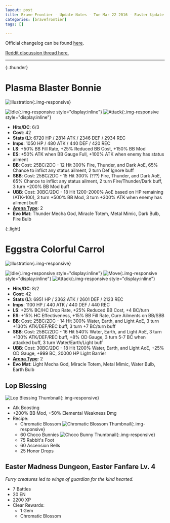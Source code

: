 ```yaml
---
layout: post
title: Brave Frontier - Update Notes - Tue Mar 22 2016 - Easter Update
categories: [bravefrontier]
tags: []

---
```


Official changelog can be found [here](http://forums.gumi.sg/forum/news-boards/server-status/281738-server-maintenance-march-22-22-00-pst).

[Reddit discussion thread here.](#)

---

{:.thunder}
# Plasma Blaster Bonnie

![Illustration](/assets/bf210316/unit_ills_full_840117.png){:.img-responsive}

![Idle](/assets/bf210316/bonnie_7_idle.gif){:.img-responsive style="display:inline"}
![Attack](/assets/bf210316/bonnie_7_atk.gif){:.img-responsive style="display:inline"}

* **Hits/DC**: 6/3
* **Cost**: 42
* **Stats (L)**: 6720 HP / 2814 ATK / 2346 DEF / 2934 REC 
* **Imps**: 1050 HP / 480 ATK / 440 DEF / 420 REC
* **LS**: +50% BB Fill Rate, +25% Reduced BB Cost, +150% BB Mod
* **ES**: +50% ATK when BB Gauge Full, +100% ATK when enemy has status ailment
* **BB**: Cost: 25BC/2DC - 12 Hit 300% Fire, Thunder, and Dark AoE, 65% Chance to inflict any status ailment, 2 turn Def Ignore buff
* **SBB**: Cost: 25BC/2DC - 15 Hit 300% (???) Fire, Thunder, and Dark AoE, 65% Chance to inflict any status ailment, 2 turn Fire/Thunder/Dark buff, 3 turn +200% BB Mod buff
* **UBB**: Cost: 30BC/2DC - 18 Hit 1200-2000% AoE based on HP remaining (ATK+100), 3 turn +500% BB Mod, 3 turn +300% ATK when enemy has ailment buff
* **[Arena Type](https://www.reddit.com/r/bravefrontier/comments/340vh5/arena_ai_for_global_units_v2/)**: 2
* **Evo Mat**: Thunder Mecha God, Miracle Totem, Metal Mimic, Dark Bulb, Fire Bulb

{:.light}
# Eggstra Colorful Carrol

![Illustration](/assets/bf210316/unit_ills_full_850157.png){:.img-responsive}

![Idle](/assets/bf210316/carrol_7_idle.gif){:.img-responsive style="display:inline"}
![Move](/assets/bf210316/carrol_7_move.gif){:.img-responsive style="display:inline"}
![Attack](/assets/bf210316/carrol_7_atk.gif){:.img-responsive style="display:inline"}

* **Hits/DC**: 8/2
* **Cost**: 42
* **Stats (L)**: 6951 HP / 2362 ATK / 2601 DEF / 2123 REC 
* **Imps**: 1100 HP / 440 ATK / 440 DEF / 440 REC
* **LS**: +25% BC/HC Drop Rate, +25% Reduced BB Cost, +4 BC/turn
* **ES**: +15% HC Effectiveness, +15% BB Fill Rate, Cure Ailments on BB/SBB
* **BB**: Cost: 25BC/2DC - 14 Hit 300% Water, Earth, and Light AoE, 3 turn +130% ATK/DEF/REC buff, 3 turn +7 BC/turn buff
* **SBB**: Cost: 25BC/2DC - 16 Hit 540% Water, Earth, and Light AoE, 3 turn +130% ATK/DEF/REC buff, +8% OD Gauge, 3 turn 5-7 BC when attacked buff, 3 turn Water/Earth/Light buff
* **UBB**: Cost: 30BC/2DC - 18 Hit 1200% Water, Earth, and Light AoE, +25% OD Gauge, +999 BC, 20000 HP Light Barrier
* **[Arena Type](https://www.reddit.com/r/bravefrontier/comments/340vh5/arena_ai_for_global_units_v2/)**: 2
* **Evo Mat**: Light Mecha God, Miracle Totem, Metal Mimic, Water Bulb, Earth Bulb


## Lop Blessing

![Lop Blessing Thumbnail](/assets/bf210316/sphere_thum_818937.png){:.img-responsive}

* Atk Boosting
* +200% BB Mod, +50% Elemental Weakness Dmg
* Recipe:
  * Chromatic Blossom ![Chromatic Blossom Thumbnail](/assets/bf210316/item_thum_880218.png){:.img-responsive}
  * 60 Choco Bunnies ![Choco Bunny Thumbnail](/assets/bf210316/item_thum_880217.png){:.img-responsive}
  * 75 Rabbit's Foot
  * 60 Ascension Bells
  * 25 Honor Drops


## Easter Madness Dungeon, Easter Fanfare Lv. 4

*Furry creatures led to wings of guardian for the kind hearted.*

* 7 Battles
* 20 EN
* 2200 XP
* Clear Rewards:
  * 1 Gem
  * Chromatic Blossom

<!--
##Addition of various units

* Immortal Phoenix Levarza
* Ocean Conqueror Mega
* Paladin Crusader Sodis
* Phantom Victor Zephyr
* Blazing Dawn Owen
* Effulgent Dusk Grahdens
* Tartarus Blaze Berdette
* Tartarus Flood Sareas
* Tartarus Demolition Dure
* Tartarus Sacrifice Radia
* Tartarus Massacre Sirius
* Tartarus Burial Melina
-->